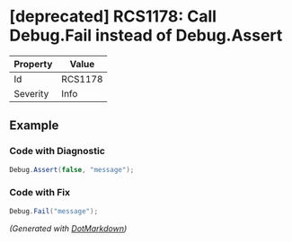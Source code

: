 # \[deprecated\] RCS1178: Call Debug\.Fail instead of Debug\.Assert

| Property | Value   |
| -------- | ------- |
| Id       | RCS1178 |
| Severity | Info    |

## Example

### Code with Diagnostic

```csharp
Debug.Assert(false, "message");
```

### Code with Fix

```csharp
Debug.Fail("message");
```


*\(Generated with [DotMarkdown](http://github.com/JosefPihrt/DotMarkdown)\)*
